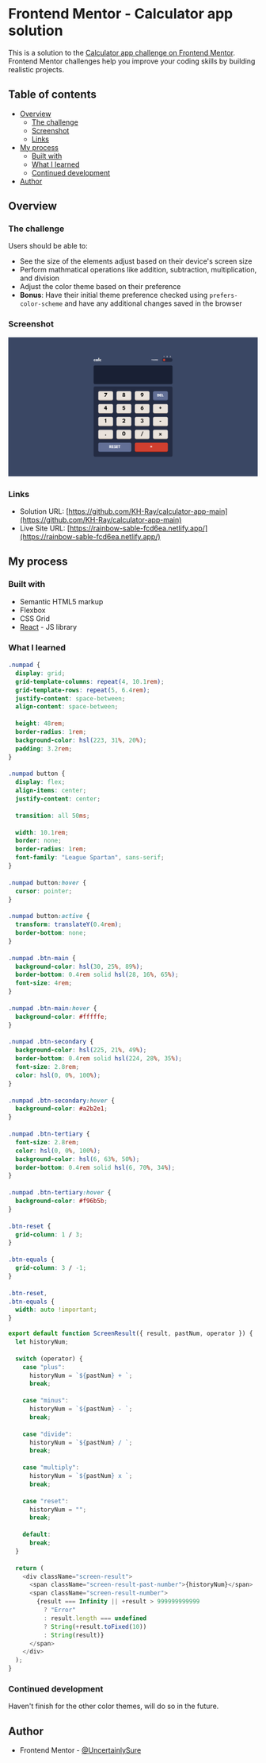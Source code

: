# Frontend Mentor - Calculator app solution

This is a solution to the [Calculator app challenge on Frontend Mentor](https://www.frontendmentor.io/challenges/calculator-app-9lteq5N29). Frontend Mentor challenges help you improve your coding skills by building realistic projects.

## Table of contents

- [Overview](#overview)
  - [The challenge](#the-challenge)
  - [Screenshot](#screenshot)
  - [Links](#links)
- [My process](#my-process)
  - [Built with](#built-with)
  - [What I learned](#what-i-learned)
  - [Continued development](#continued-development)
- [Author](#author)

## Overview

### The challenge

Users should be able to:

- See the size of the elements adjust based on their device's screen size
- Perform mathmatical operations like addition, subtraction, multiplication, and division
- Adjust the color theme based on their preference
- **Bonus**: Have their initial theme preference checked using `prefers-color-scheme` and have any additional changes saved in the browser

### Screenshot

![](calculator-app-main.png)

### Links

- Solution URL: [https://github.com/KH-Ray/calculator-app-main](https://github.com/KH-Ray/calculator-app-main)
- Live Site URL: [https://rainbow-sable-fcd6ea.netlify.app/](https://rainbow-sable-fcd6ea.netlify.app/)

## My process

### Built with

- Semantic HTML5 markup
- Flexbox
- CSS Grid
- [React](https://reactjs.org/) - JS library

### What I learned

```css
.numpad {
  display: grid;
  grid-template-columns: repeat(4, 10.1rem);
  grid-template-rows: repeat(5, 6.4rem);
  justify-content: space-between;
  align-content: space-between;

  height: 48rem;
  border-radius: 1rem;
  background-color: hsl(223, 31%, 20%);
  padding: 3.2rem;
}

.numpad button {
  display: flex;
  align-items: center;
  justify-content: center;

  transition: all 50ms;

  width: 10.1rem;
  border: none;
  border-radius: 1rem;
  font-family: "League Spartan", sans-serif;
}

.numpad button:hover {
  cursor: pointer;
}

.numpad button:active {
  transform: translateY(0.4rem);
  border-bottom: none;
}

.numpad .btn-main {
  background-color: hsl(30, 25%, 89%);
  border-bottom: 0.4rem solid hsl(28, 16%, 65%);
  font-size: 4rem;
}

.numpad .btn-main:hover {
  background-color: #fffffe;
}

.numpad .btn-secondary {
  background-color: hsl(225, 21%, 49%);
  border-bottom: 0.4rem solid hsl(224, 28%, 35%);
  font-size: 2.8rem;
  color: hsl(0, 0%, 100%);
}

.numpad .btn-secondary:hover {
  background-color: #a2b2e1;
}

.numpad .btn-tertiary {
  font-size: 2.8rem;
  color: hsl(0, 0%, 100%);
  background-color: hsl(6, 63%, 50%);
  border-bottom: 0.4rem solid hsl(6, 70%, 34%);
}

.numpad .btn-tertiary:hover {
  background-color: #f96b5b;
}

.btn-reset {
  grid-column: 1 / 3;
}

.btn-equals {
  grid-column: 3 / -1;
}

.btn-reset,
.btn-equals {
  width: auto !important;
}
```

```js
export default function ScreenResult({ result, pastNum, operator }) {
  let historyNum;

  switch (operator) {
    case "plus":
      historyNum = `${pastNum} + `;
      break;

    case "minus":
      historyNum = `${pastNum} - `;
      break;

    case "divide":
      historyNum = `${pastNum} / `;
      break;

    case "multiply":
      historyNum = `${pastNum} x `;
      break;

    case "reset":
      historyNum = "";
      break;

    default:
      break;
  }

  return (
    <div className="screen-result">
      <span className="screen-result-past-number">{historyNum}</span>
      <span className="screen-result-number">
        {result === Infinity || +result > 999999999999
          ? "Error"
          : result.length === undefined
          ? String(+result.toFixed(10))
          : String(result)}
      </span>
    </div>
  );
}
```

### Continued development

Haven't finish for the other color themes, will do so in the future.

## Author

- Frontend Mentor - [@UncertainlySure](https://www.frontendmentor.io/profile/UncertainlySure)
